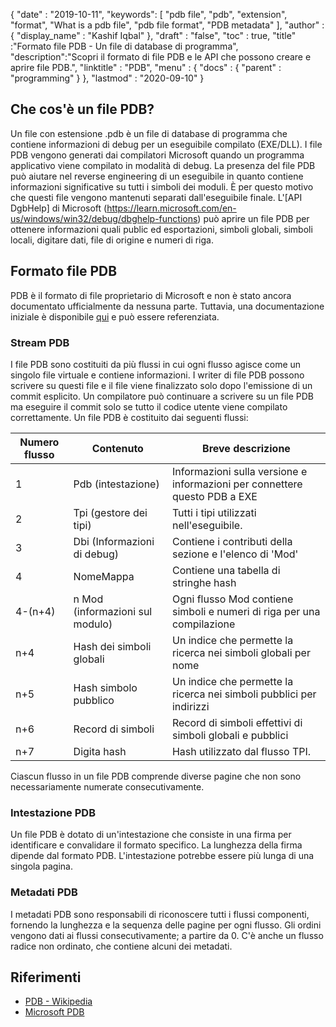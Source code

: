 {
  "date" : "2019-10-11",
  "keywords": [ "pdb file", "pdb", "extension", "format", "What is a pdb file", "pdb file format", "PDB metadata" ],
  "author" : {
    "display_name" : "Kashif Iqbal"
},
  "draft" : "false",
  "toc" : true,
  "title" :"Formato file PDB - Un file di database di programma",
  "description":"Scopri il formato di file PDB e le API che possono creare e aprire file PDB.",
  "linktitle" : "PDB",
  "menu" : {
    "docs" : {
      "parent" : "programming"
}
},
  "lastmod" : "2020-09-10"
}

## Che cos'è un file PDB?

Un file con estensione .pdb è un file di database di programma che contiene informazioni di debug per un eseguibile compilato (EXE/DLL). I file PDB vengono generati dai compilatori Microsoft quando un programma applicativo viene compilato in modalità di debug. La presenza del file PDB può aiutare nel reverse engineering di un eseguibile in quanto contiene informazioni significative su tutti i simboli dei moduli. È per questo motivo che questi file vengono mantenuti separati dall'eseguibile finale. L'[API DgbHelp] di Microsoft (https://learn.microsoft.com/en-us/windows/win32/debug/dbghelp-functions) può aprire un file PDB per ottenere informazioni quali public ed esportazioni, simboli globali, simboli locali, digitare dati, file di origine e numeri di riga.

## Formato file PDB

PDB è il formato di file proprietario di Microsoft e non è stato ancora documentato ufficialmente da nessuna parte. Tuttavia, una documentazione iniziale è disponibile [qui](https://github.com/Microsoft/microsoft-pdb) e può essere referenziata.

### Stream PDB

I file PDB sono costituiti da più flussi in cui ogni flusso agisce come un singolo file virtuale e contiene informazioni. I writer di file PDB possono scrivere su questi file e il file viene finalizzato solo dopo l'emissione di un commit esplicito. Un compilatore può continuare a scrivere su un file PDB ma eseguire il commit solo se tutto il codice utente viene compilato correttamente. Un file PDB è costituito dai seguenti flussi:

|Numero flusso |Contenuto |Breve descrizione|
---|---|---|
|1| Pdb (intestazione) |Informazioni sulla versione e informazioni per connettere questo PDB a EXE|
|2| Tpi (gestore dei tipi) |Tutti i tipi utilizzati nell'eseguibile.|
|3| Dbi (Informazioni di debug) |Contiene i contributi della sezione e l'elenco di 'Mod'|
|4| NomeMappa| Contiene una tabella di stringhe hash|
|4-(n+4)| n Mod (informazioni sul modulo)| Ogni flusso Mod contiene simboli e numeri di riga per una compilazione|
|n+4| Hash dei simboli globali| Un indice che permette la ricerca nei simboli globali per nome|
|n+5| Hash simbolo pubblico| Un indice che permette la ricerca nei simboli pubblici per indirizzi|
|n+6| Record di simboli| Record di simboli effettivi di simboli globali e pubblici|
|n+7| Digita hash| Hash utilizzato dal flusso TPI.|

Ciascun flusso in un file PDB comprende diverse pagine che non sono necessariamente numerate consecutivamente.

### Intestazione PDB

Un file PDB è dotato di un'intestazione che consiste in una firma per identificare e convalidare il formato specifico. La lunghezza della firma dipende dal formato PDB. L'intestazione potrebbe essere più lunga di una singola pagina.

### Metadati PDB
I metadati PDB sono responsabili di riconoscere tutti i flussi componenti, fornendo la lunghezza e la sequenza delle pagine per ogni flusso. Gli ordini vengono dati ai flussi consecutivamente; a partire da 0. C'è anche un flusso radice non ordinato, che contiene alcuni dei metadati.

## Riferimenti
* [PDB - Wikipedia](https://en.wikipedia.org/wiki/Program_database)
* [Microsoft PDB](https://github.com/Microsoft/microsoft-pdb)


